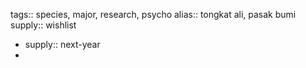 tags:: species, major, research, psycho
alias:: tongkat ali, pasak bumi
supply:: wishlist

- supply:: next-year
-